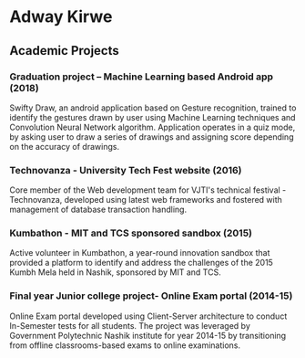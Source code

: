 # Adway Kirwe

## Academic Projects

### Graduation project – Machine Learning based Android app (2018)

Swifty Draw, an android application based on Gesture recognition, trained to identify the gestures drawn by user using Machine Learning techniques and Convolution Neural Network algorithm. Application operates in a quiz mode, by asking user to draw a series of drawings and assigning score depending on the accuracy of drawings.

### Technovanza - University Tech Fest website (2016)

Core member of the Web development team for VJTI's technical festival - Technovanza, developed using latest web frameworks and fostered with management of database transaction handling. 


### Kumbathon - MIT and TCS sponsored sandbox (2015)

Active volunteer in Kumbathon, a year-round innovation sandbox that provided a platform to identify and address the challenges of the 2015 Kumbh Mela held in Nashik, sponsored by MIT and TCS.


### Final year Junior college project- Online Exam portal (2014-15)

Online Exam portal developed using Client-Server architecture  to conduct In-Semester tests for all students. The project was leveraged by Government Polytechnic Nashik institute for year 2014-15 by transitioning from offline classrooms-based exams to online examinations.

